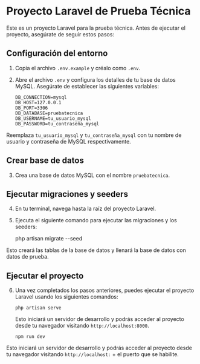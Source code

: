 # Proyecto Laravel de Prueba Técnica

Este es un proyecto Laravel para la prueba técnica. Antes de ejecutar el proyecto, asegúrate de seguir estos pasos:

## Configuración del entorno

1. Copia el archivo `.env.example` y créalo como `.env`.
2. Abre el archivo `.env` y configura los detalles de tu base de datos MySQL. Asegúrate de establecer las siguientes variables:

    ```
    DB_CONNECTION=mysql
    DB_HOST=127.0.0.1
    DB_PORT=3306
    DB_DATABASE=pruebatecnica
    DB_USERNAME=tu_usuario_mysql
    DB_PASSWORD=tu_contraseña_mysql
    ```

Reemplaza `tu_usuario_mysql` y `tu_contraseña_mysql` con tu nombre de usuario y contraseña de MySQL respectivamente.

## Crear base de datos

3. Crea una base de datos MySQL con el nombre `pruebatecnica`.

## Ejecutar migraciones y seeders

4. En tu terminal, navega hasta la raíz del proyecto Laravel.
5. Ejecuta el siguiente comando para ejecutar las migraciones y los seeders:

    php artisan migrate --seed

Esto creará las tablas de la base de datos y llenará la base de datos con datos de prueba.

## Ejecutar el proyecto

6. Una vez completados los pasos anteriores, puedes ejecutar el proyecto Laravel usando los siguientes comandos:

     ```
    php artisan serve
    ```

    Esto iniciará un servidor de desarrollo y podrás acceder al proyecto desde tu navegador visitando `http://localhost:8000`.

    ```
    npm run dev
    ```
        
Esto iniciará un servidor de desarrollo y podrás acceder al proyecto desde tu navegador visitando `http://localhost:` + el puerto que se habilite.

